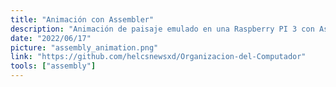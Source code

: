 ```yaml
---
title: "Animación con Assembler"
description: "Animación de paisaje emulado en una Raspberry PI 3 con Assembler"
date: "2022/06/17"
picture: "assembly_animation.png"
link: "https://github.com/helcsnewsxd/Organizacion-del-Computador"
tools: ["assembly"]
---
```

